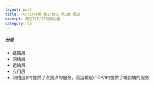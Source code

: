 ```yaml
---
layout: post
title: TCP/IP详解 卷1:协议 第1章 概述
excerpt: 概述TCP/IP详解内容
category: CS
---
```


##### 分层

- 链路层
- 网络层
- 运输层
- 应用层
- 网络层(IP)提供了点到点的服务，而运输层(TCP/IP)提供了端到端的服务
